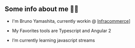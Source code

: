 ## Some info about me 👨‍💻

- I'm Bruno Yamashita, currently workin @ [Infracommerce](https://www.infracommerce.com.br/)]

- My Favorites tools are Typescript and Angular 2
- I’m currently learning javascript streams
  
<!--
**BrunoYamashit/BrunoYamashit** is a ✨ _special_ ✨ repository because its `README.md` (this file) appears on your GitHub profile.

Here are some ideas to get you started:

- 🔭 I’m currently working on ...
- 🌱 I’m currently learning ...
- 👯 I’m looking to collaborate on ...
- 🤔 I’m looking for help with ...
- 💬 Ask me about ...
- 📫 How to reach me: ...
- 😄 Pronouns: ...
- ⚡ Fun fact: ...
-->
